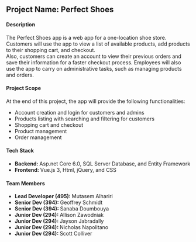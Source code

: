 <h2>Project Name: Perfect Shoes</h2>

<h4>Description</h4>  
<p>
The Perfect Shoes app is a web app for a one-location shoe store. Customers will use the app to view a list of available products, add products to their shopping cart, and checkout.
</br>Also, customers can create an account to view their previous orders and save their information for a faster checkout process.
Employees will also use the app to carry on administrative tasks, such as managing products and orders.</p>

<h4>Project Scope </h4>
<p>At the end of this project, the app will provide the following functionalities: <br/ >
<ul>
	<li>Account creation and login for customers and admins</li>
	<li>Products listing with searching and filtering for customers</li>
	<li>Shopping cart and checkout</li>  
	<li>Product management</li>
	<li>Order management</li>
</ul>
</p>

<h4>Tech Stack</h4>
<ul>
	<li><b>Backend: </b>Asp.net Core 6.0, SQL Server Database, and Entity Framework</li>
	<li><b>Frontend: </b>Vue.js 3, Html, jQuery, and CSS</li>
</ul>

<h4>Team Members</h4>
<ul>
	<li><b>Lead Developer (495): </b> Mutasem Alhariri</li>
	<li><b>Senior Dev (394): </b>Geoffrey Schmidt </li>
	<li><b>Senior Dev (394): </b>Sanaba Doumbouya </li>
	<li><b>Junior Dev (294): </b>Allison Zawodniak</li>
	<li><b>Junior Dev (294): </b>Jayson Jabradally</li>
	<li><b>Junior Dev (294): </b>Nicholas Napolitano</li> 
	<li><b>Junior Dev (294): </b>Scott Colliver</li> 
	</ul>

